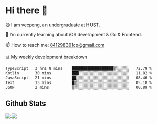 
# Hi there 👋
😄 I am vecpeng, an undergraduate at HUST.

🌱 I’m currently learning about iOS development & Go & Frontend.

📫 How to reach me: 841298391cp@gmail.com

📊 My weekly development breakdown
<!--START_SECTION:waka-->

```txt
TypeScript   3 hrs 8 mins    ██████████████████▒░░░░░░   72.79 %
Kotlin       30 mins         ███░░░░░░░░░░░░░░░░░░░░░░   11.82 %
JavaScript   21 mins         ██░░░░░░░░░░░░░░░░░░░░░░░   08.46 %
Text         13 mins         █▒░░░░░░░░░░░░░░░░░░░░░░░   05.18 %
JSON         2 mins          ▒░░░░░░░░░░░░░░░░░░░░░░░░   00.89 %
```

<!--END_SECTION:waka-->

## Github Stats
<a href="https://github.com/anuraghazra/github-readme-stats">
  <img align="center" src="https://github-readme-stats.vercel.app/api?username=vecpeng&count_private=true&hide=stars" />
</a>
<a href="https://github.com/anuraghazra/convoychat">
  <img align="center" src="https://github-readme-stats.vercel.app/api/top-langs/?username=vecpeng&layout=compact" />
</a>
